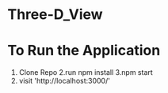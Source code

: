 # Three-D_View


# To Run the Application
1. Clone Repo
2.run npm install
3.npm start
4. visit 'http://localhost:3000/'
